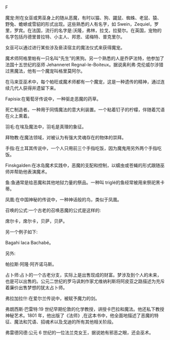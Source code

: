 

F

魔宠:附在女巫或男巫身上的随从恶魔，有时以猫、狗、鼹鼠、蜘蛛、老鼠、猿、野兔、蟾蜍或雪貂的形式出现。这些熟悉的人有名字，如 Swein，Zequiel，罗里，罗宾。在法国，流行的名字是:沃隆，弗林，拉戈，拉斐尔。在英国，宠物的名字包括丹德里普拉特、小主人、邦恩、诺梅特、普克里尔。

女巫可以通过进行某些涉及亵渎宿主的魔法仪式来获得魔宠。

魔术师阿格里帕有一只名叫“先生”的黑狗。另一个熟悉的人是乔萨法特，他参加了法国十五世纪的巫师 Jehanneret Regnal-le-Boiteux。据说奥利弗·克伦威尔涉猎过黑魔法，他有一个魔宠叫格里莫阿尔。

在马来亚巫术中，每个帕旺或魔术师都有一个魔宠，这是一种遗传的精神，通过连续几代人获得并遗留下来。

Fapisia:在葡萄牙传说中，一种驱走恶魔的药草。

死亡制造者。一种用于同情魔法的意大利装置。一个粘着钉子的柠檬，伴随着咒语在火上熏着。

羽毛:在埃及魔法中，羽毛是真理的象征。

拜物教:在魔法领域，对被认为有强大灵魂存在的物体的崇拜。

手指:在土耳其传说中，一个人只用前三个手指吃饭，因为魔鬼用另外两个手指吃饭。

Finskgalden:在冰岛魔术实践中，恶魔的支配和控制，以蠕虫或苍蝇的形式跟随巫师并帮助他表演魔术。

鱼:鱼通常是给恶魔和其他地狱力量的祭品。一种叫 triglé的鱼经常被用来祭祀黑卡蒂。

凤凰:在中国神秘的传说中，一种神话般的鸟，类似于凤凰。

召唤的公式:一个古老的召唤恶魔的公式是这样的:

席尔卡，席尔卡，贝萨，贝萨。

另一个例子如下:

Bagahi laca Bachabé。

另外:

帕拉斯·阿隆·阿齐诺马斯。

占卜师:占卜的一个古老分支，实际上是出售现成的财富。梦涉及到个人的未来，也是可以出售的。公元二世纪的罗马讽刺作家尤维纳利斯将阿皮亚之路描述为充斥着廉价出售梦想的犹太占卜师。

弗拉加拉什:在爱尔兰传说中，被赋予魔力的剑。

弗朗西斯·巴雷特:19 世纪早期伦敦的化学教授，讲授卡巴拉和魔法。他还私下教授神秘艺术。1801 年，他出版了《法师》,在这本书中，他全面地描述了恶魔的特征、魔法和咒语、招魂术以及戈迪的所有其他相关阶段。

弗雷德冈德:公元 6 世纪的一位法兰克女王，据说她有邪恶之眼，还会巫术。